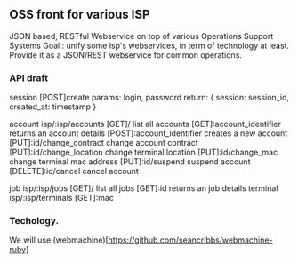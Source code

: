 ## OSS front for various ISP

JSON based, RESTful Webservice on top of various Operations Support Systems
Goal : unify some isp's webservices, in term of technology at least.
Provide it as a JSON/REST webservice for common operations.

### API draft

session
  [POST]create
    params: login, password
    return: { session: session_id, created_at: timestamp }

account
  isp/:isp/accounts
    [GET]/
      list all accounts
    [GET]:account_identifier
      returns an account details
    [POST]:account_identifier
      creates a new account
    [PUT]:id/change_contract
      change account contract
    [PUT]:id/change_location
      change terminal location
    [PUT]:id/change_mac
      change terminal mac address
    [PUT]:id/suspend
      suspend account
    [DELETE]:id/cancel
      cancel account

job
  isp/:isp/jobs
  [GET]/
    list all jobs
  [GET]:id
    returns an job details
terminal
  isp/:isp/terminals
    [GET]:mac


### Techology.

We will use (webmachine)[https://github.com/seancribbs/webmachine-ruby]
